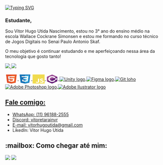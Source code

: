 <!-- <a href="https://git.io/typing-svg"><img src="https://readme-typing-svg.demolab.com?font=Fira+Code&size=25&duration=2000&pause=1000&color=F77900&width=510&lines=Ol%C3%A1%2C+sou+Vitor+Hugo+Utida!;Seja+bem+vindo+ao+meu+perfil!;Tenho+15+anos+e+adoro+tecnologias!" alt="Typing SVG" /></a> -->

<!-- Site para letras animação -->
<!-- https://readme-typing-svg.demolab.com/demo/ -->

<a href="https://git.io/typing-svg"><img src="https://readme-typing-svg.demolab.com?font=Fira+Code&size=30&duration=2000&pause=1000&color=F78900FF&width=620&lines=Ol%C3%A1%2C+sou+Vitor+Hugo+Utida!;Seja+bem+vindo+ao+meu+perfil!;Tenho+15+anos+e+adoro+tecnologias!" alt="Typing SVG" /></a>

<!--### Olá! 👋 Bem vindo ao meu perfil, sou Vitor Hugo Utida-->

<h3>Estudante,</h3>
<p>Sou Vitor Hugo Utida Nascimento, estou no 3° ano do ensino médio na escola Wallace Cockrane Simonsen e estou me formando no curso técnico de Jogos Digitais no Senai Paulo Antonio Skaf.</p>

O meu objetivo é continuar estudando e me aperfeiçoando nessa área da tecnologia que gosto tanto!
<!-- Site para escolher THEMES -->
<!-- https://github.com/anuraghazra/github-readme-stats/blob/master/themes/README.md -->
<div>
  <a href="https://github.com/vitorhugoutida">
  <img height="180em" src="https://github-readme-stats.vercel.app/api?username=vitorhugoutida&show_icons=true&theme=slateorange&include_all_commits=true&count_private=true"/>
  <img height="180em" src="https://github-readme-stats.vercel.app/api/top-langs/?username=vitorhugoutida&layout=compact&langs_count=7&theme=slateorange"/>
</div>

<div style="display: inline_block"><br>

  <img align="center" alt="HTML" height="30" width="40" src="https://raw.githubusercontent.com/devicons/devicon/master/icons/html5/html5-original.svg">
  <img align="center" alt="CSS" height="30" width="40" src="https://raw.githubusercontent.com/devicons/devicon/master/icons/css3/css3-original.svg">
  <img align="center" alt="Java script" height="30" width="40" src="https://raw.githubusercontent.com/devicons/devicon/master/icons/javascript/javascript-plain.svg">
  <img align="center" alt="C#" height="30" width="40" src="https://raw.githubusercontent.com/devicons/devicon/master/icons/csharp/csharp-original.svg">
  <img align="center"  alt="Unity logo" height="30" width="40" src="https://cdn.simpleicons.org/unity/FFFFFF"/>
  <img align="center"  alt="Figma logo" height="30" width="40" src="https://cdn.jsdelivr.net/gh/devicons/devicon/icons/figma/figma-original.svg"/>
  <img align="center"  alt="Git loho" height="30" width="40" src="https://cdn.simpleicons.org/git/F05032"/>
  <img align="center"  alt="Adobe Photoshop logo" height="30" width="40"src="https://skillicons.dev/icons?i=ps" height="40"/>
  <img align="center"  alt="Adobe Ilustrator logo" height="30" width="40" src="https://skillicons.dev/icons?i=ai"/>
</div>

<h2>Fale comigo:</h2>

- WhatsApp: (11) 96188-2555
- Discord: vitoretarainvr
- E-mail: vitorhugoutida@gmail.com
- LikedIn: Vitor Hugo Utida

<div>
  <h2>:mailbox: Como chegar até mim:</h2>
  <a href="https://discord.gg/cdKzfTwT" target="_blank"><img src="https://img.shields.io/badge/Discord-7289DA?style=for-the-badge&logo=discord&logoColor=white" target="_blank"></a> 
  <a href = "mailto:vitorhugoutida@gmail.com"><img src="https://img.shields.io/badge/Gmail-D14836?style=for-the-badge&logo=gmail&logoColor=white" target="_blank"></a>
</div>
<!--
**vitorhugoutida/vitorhugoutida** is a ✨ _special_ ✨ repository because its `README.md` (this file) appears on your GitHub profile.

Here are some ideas to get you started:

- 🔭 I’m currently working on ...
- 🌱 I’m currently learning ...
- 👯 I’m looking to collaborate on ...
- 🤔 I’m looking for help with ...
- 💬 Ask me about ...
- 📫 How to reach me: ...
- 😄 Pronouns: ...
- ⚡ Fun fact: ...
-->
